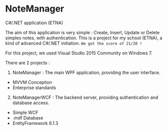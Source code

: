 # NoteManager
C#/.NET application (ETNA)

The aim of this application is very simple : Create, Insert, Update or Delete simples notes, with authentication.
This is a project for my school (ETNA), a kind of advanced C#/.NET initiation.
`We got the score of 21/20 !`

For this project, we used Visual Studio 2015 Community on Windows 7.

There are 2 projects :

 1. NoteManager : The main WPF application, providing the user interface.
 - MVVM Conception
 - Enterprise standards
 2. NoteManagerWCF : The backend server, providing authentication and database access.
 - Simple WCF
 - .mdf Database
 - EntityFramework 6.1.3

